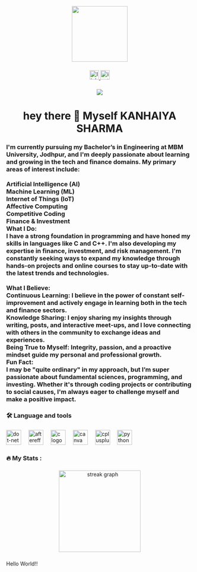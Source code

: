 <div align="center">
  <img height="150" src="https://media.giphy.com/media/M9gbBd9nbDrOTu1Mqx/giphy.gif"  />
</div>

###

<div align="center">
  <a href="www.linkedin.com/in/kanhaiya-lal-a332152a6" target="_blank">
    <img src="https://img.shields.io/static/v1?message=LinkedIn&logo=linkedin&label=&color=0077B5&logoColor=white&labelColor=&style=for-the-badge" height="25" alt="linkedin logo"  />
  </a>
  <a href="https://www.instagram.com/kanhaiyaa_sharmaa?igsh=MTFremFmajU5czhvOA==" target="_blank">
    <img src="https://img.shields.io/static/v1?message=Instagram&logo=instagram&label=&color=E4405F&logoColor=white&labelColor=&style=for-the-badge" height="25" alt="instagram logo"  />
  </a>
</div>

###

<div align="center">
  <img src="https://visitor-badge.laobi.icu/badge?page_id=Kanhaiyaasharmaa.Kanhaiyaasharmaa&"  />
</div>

###

<h1 align="center">hey there 👋 Myself KANHAIYA SHARMA</h1>

###

<h3 align="left">I'm currently pursuing my Bachelor’s in Engineering at MBM University, Jodhpur, and I'm deeply passionate about learning and growing in the tech and finance domains. My primary areas of interest include:<br><br>Artificial Intelligence (AI)<br>Machine Learning (ML)<br>Internet of Things (IoT)<br>Affective Computing<br>Competitive Coding<br>Finance & Investment<br>What I Do:<br>I have a strong foundation in programming and have honed my skills in languages like C and C++. I'm also developing my expertise in finance, investment, and risk management. I'm constantly seeking ways to expand my knowledge through hands-on projects and online courses to stay up-to-date with the latest trends and technologies.<br><br>What I Believe:<br>Continuous Learning: I believe in the power of constant self-improvement and actively engage in learning both in the tech and finance sectors.<br>Knowledge Sharing: I enjoy sharing my insights through writing, posts, and interactive meet-ups, and I love connecting with others in the community to exchange ideas and experiences.<br>Being True to Myself: Integrity, passion, and a proactive mindset guide my personal and professional growth.<br>Fun Fact:<br>I may be "quite ordinary" in my approach, but I’m super passionate about fundamental sciences, programming, and investing. Whether it's through coding projects or contributing to social causes, I'm always eager to challenge myself and make a positive impact.</h3>

###

<p align="left"></p>

###

<h3 align="left">🛠 Language and tools</h3>

###

<div align="left">
  <img src="https://cdn.jsdelivr.net/gh/devicons/devicon/icons/dot-net/dot-net-plain-wordmark.svg" height="40" alt="dot-net logo"  />
  <img width="12" />
  <img src="https://cdn.jsdelivr.net/gh/devicons/devicon/icons/aftereffects/aftereffects-original.svg" height="40" alt="aftereffects logo"  />
  <img width="12" />
  <img src="https://cdn.jsdelivr.net/gh/devicons/devicon/icons/c/c-original.svg" height="40" alt="c logo"  />
  <img width="12" />
  <img src="https://cdn.jsdelivr.net/gh/devicons/devicon/icons/canva/canva-original.svg" height="40" alt="canva logo"  />
  <img width="12" />
  <img src="https://cdn.jsdelivr.net/gh/devicons/devicon/icons/cplusplus/cplusplus-original.svg" height="40" alt="cplusplus logo"  />
  <img width="12" />
  <img src="https://cdn.jsdelivr.net/gh/devicons/devicon/icons/python/python-original.svg" height="40" alt="python logo"  />
</div>

###

<h3 align="left">🔥   My Stats :</h3>

###

<div align="center">
  <img src="https://streak-stats.demolab.com?user=Kanhaiyaasharmaa&locale=en&mode=daily&theme=dark&hide_border=false&border_radius=5&order=3" height="220" alt="streak graph"  />
</div>

###

<p align="left">Hello World!!</p>

###
